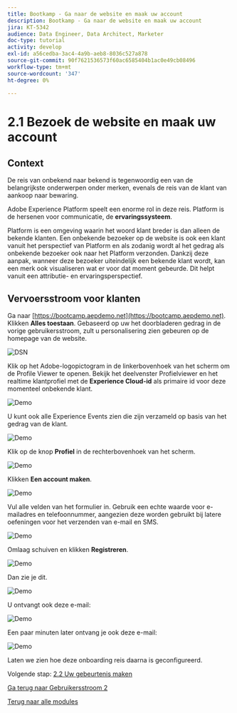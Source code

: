 ```yaml
---
title: Bootkamp - Ga naar de website en maak uw account
description: Bootkamp - Ga naar de website en maak uw account
jira: KT-5342
audience: Data Engineer, Data Architect, Marketer
doc-type: tutorial
activity: develop
exl-id: a56cedba-3ac4-4a9b-aeb8-8036c527a878
source-git-commit: 90f7621536573f60ac6585404b1ac0e49cb08496
workflow-type: tm+mt
source-wordcount: '347'
ht-degree: 0%

---
```


# 2.1 Bezoek de website en maak uw account

## Context

De reis van onbekend naar bekend is tegenwoordig een van de belangrijkste onderwerpen onder merken, evenals de reis van de klant van aankoop naar bewaring.

Adobe Experience Platform speelt een enorme rol in deze reis. Platform is de hersenen voor communicatie, de **ervaringssysteem**.

Platform is een omgeving waarin het woord klant breder is dan alleen de bekende klanten. Een onbekende bezoeker op de website is ook een klant vanuit het perspectief van Platform en als zodanig wordt al het gedrag als onbekende bezoeker ook naar het Platform verzonden. Dankzij deze aanpak, wanneer deze bezoeker uiteindelijk een bekende klant wordt, kan een merk ook visualiseren wat er voor dat moment gebeurde. Dit helpt vanuit een attributie- en ervaringsperspectief.

## Vervoersstroom voor klanten

Ga naar [https://bootcamp.aepdemo.net](https://bootcamp.aepdemo.net). Klikken **Alles toestaan**. Gebaseerd op uw het doorbladeren gedrag in de vorige gebruikersstroom, zult u personalisering zien gebeuren op de homepage van de website.

![DSN](./images/web8.png)

Klik op het Adobe-logopictogram in de linkerbovenhoek van het scherm om de Profile Viewer te openen. Bekijk het deelvenster Profielviewer en het realtime klantprofiel met de **Experience Cloud-id** als primaire id voor deze momenteel onbekende klant.

![Demo](./images/pv1.png)

U kunt ook alle Experience Events zien die zijn verzameld op basis van het gedrag van de klant.

![Demo](./images/pv3.png)

Klik op de knop **Profiel** in de rechterbovenhoek van het scherm.

![Demo](./images/pv4.png)

Klikken **Een account maken**.

![Demo](./images/pv5.png)

Vul alle velden van het formulier in. Gebruik een echte waarde voor e-mailadres en telefoonnummer, aangezien deze worden gebruikt bij latere oefeningen voor het verzenden van e-mail en SMS.

![Demo](./images/pv7.png)

Omlaag schuiven en klikken **Registreren**.

![Demo](./images/pv8.png)

Dan zie je dit.

![Demo](./images/pv9.png)

U ontvangt ook deze e-mail:

![Demo](./images/pv10.png)

Een paar minuten later ontvang je ook deze e-mail:

![Demo](./images/pv11.png)

Laten we zien hoe deze onboarding reis daarna is geconfigureerd.

Volgende stap: [2.2 Uw gebeurtenis maken](./ex2.md)

[Ga terug naar Gebruikersstroom 2](./uc2.md)

[Terug naar alle modules](../../overview.md)
